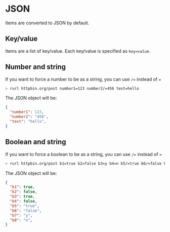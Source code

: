 # JSON

Items are converted to JSON by default.

## Key/value

Items are a list of key/value. Each key/value is specified as ```key=value```.

## Number and string

If you want to force a number to be as a string, you can use ```/=``` instead of ```=```

```bash
> rurl httpbin.org/post number1=123 number2/=456 text=hello
```

The JSON object will be:

```json
{
  "number1": 123,
  "number2": "456",
  "text": "hello",
}
```

## Boolean and string

If you want to force a boolean to be as a string, you can use ```/=``` instead of ```=```

```bash
> rurl httpbin.org/post b1=true b2=false b3=y b4=n b5/=true b6/=false b7/=y b8/=n
```

The JSON object will be:

```json
{
  "b1": true,
  "b2": false,
  "b3": true,
  "b4": false,
  "b5": "true",
  "b6": "false",
  "b7": "y",
  "b8": "n",
}
```